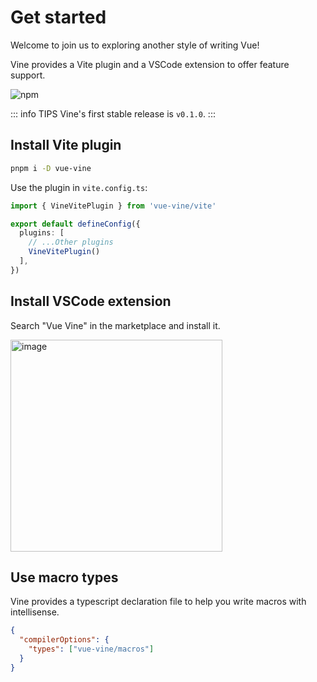 # Get started

Welcome to join us to exploring another style of writing Vue!

Vine provides a Vite plugin and a VSCode extension to offer feature support.

![npm](https://img.shields.io/npm/v/vue-vine)

::: info TIPS
Vine's first stable release is `v0.1.0`.
:::

## Install Vite plugin

```bash
pnpm i -D vue-vine
```

Use the plugin in `vite.config.ts`:

```ts
import { VineVitePlugin } from 'vue-vine/vite'

export default defineConfig({
  plugins: [
    // ...Other plugins
    VineVitePlugin()
  ],
})
```

## Install VSCode extension

Search "Vue Vine" in the marketplace and install it.

<img width="339" alt="image" src="https://github.com/vue-vine/vue-vine/assets/46062972/d86867d3-5a63-4541-b318-f5543f90cf0e">

## Use macro types

Vine provides a typescript declaration file to help you write macros with intellisense.

```json
{
  "compilerOptions": {
    "types": ["vue-vine/macros"]
  }
}
```

